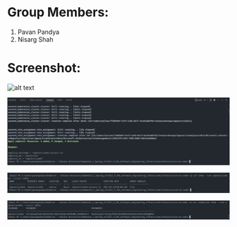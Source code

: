 # Group Members:

1. Pavan Pandya
2. Nisarg Shah

# Screenshot:

![alt text](image.png)

![alt text](image1.jpg)

![alt text](image2.jpg)

![alt text](image3.jpg)
